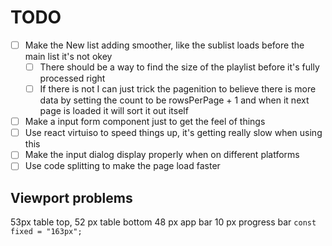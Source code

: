 # TODO

- [ ] Make the New list adding smoother, like the sublist loads before the main list it's not okey
  - [ ] There should be a way to find the size of the playlist before it's fully processed right
  - [ ] If there is not I can just trick the pagenition to believe there is more data by setting the count to be rowsPerPage + 1 and when it next page is loaded it will sort it out itself
- [ ] Make a input form component just to get the feel of things
- [ ] Use react virtuiso to speed things up, it's getting really slow when using this
- [ ] Make the input dialog display properly when on different platforms
- [ ] Use code splitting to make the page load faster

## Viewport problems

53px table top, 52 px table bottom 48 px app bar 10 px progress bar
`const fixed = "163px";`
